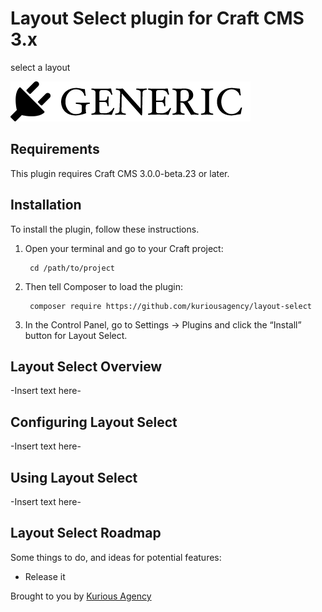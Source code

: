 # Layout Select plugin for Craft CMS 3.x

select a layout

![Screenshot](resources/img/plugin-logo.png)

## Requirements

This plugin requires Craft CMS 3.0.0-beta.23 or later.

## Installation

To install the plugin, follow these instructions.

1. Open your terminal and go to your Craft project:

        cd /path/to/project

2. Then tell Composer to load the plugin:

        composer require https://github.com/kuriousagency/layout-select

3. In the Control Panel, go to Settings → Plugins and click the “Install” button for Layout Select.

## Layout Select Overview

-Insert text here-

## Configuring Layout Select

-Insert text here-

## Using Layout Select

-Insert text here-

## Layout Select Roadmap

Some things to do, and ideas for potential features:

* Release it

Brought to you by [Kurious Agency](https://kurious.agency)
